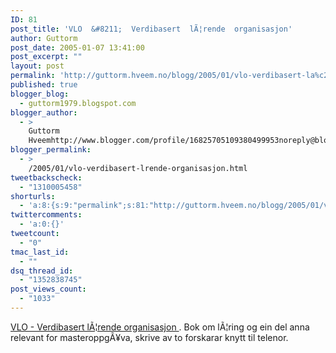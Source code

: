 ```yaml
---
ID: 81
post_title: 'VLO  &#8211;  Verdibasert  lÃ¦rende  organisasjon'
author: Guttorm
post_date: 2005-01-07 13:41:00
post_excerpt: ""
layout: post
permalink: 'http://guttorm.hveem.no/blogg/2005/01/vlo-verdibasert-la%c2%a6rende-organisasjon/'
published: true
blogger_blog:
  - guttorm1979.blogspot.com
blogger_author:
  - >
    Guttorm
    Hveemhttp://www.blogger.com/profile/16825705109380499953noreply@blogger.com
blogger_permalink:
  - >
    /2005/01/vlo-verdibasert-lrende-organisasjon.html
tweetbackscheck:
  - "1310005458"
shorturls:
  - 'a:8:{s:9:"permalink";s:81:"http://guttorm.hveem.no/blogg/2005/01/vlo-verdibasert-la%c2%a6rende-organisasjon/";s:7:"tinyurl";s:25:"http://tinyurl.com/6wnn8s";s:4:"isgd";s:17:"http://is.gd/gH3y";s:5:"bitly";s:18:"http://bit.ly/1WLn";s:5:"snipr";s:22:"http://snipr.com/agzcy";s:5:"snurl";s:22:"http://snurl.com/agzcy";s:7:"snipurl";s:24:"http://snipurl.com/agzcy";s:4:"trim";s:17:"http://tr.im/bbij";}'
twittercomments:
  - 'a:0:{}'
tweetcount:
  - "0"
tmac_last_id:
  - ""
dsq_thread_id:
  - "1352838745"
post_views_count:
  - "1033"
---
```

<a href="http://home.online.no/~steinny/">VLO - Verdibasert lÃ¦rende organisasjon </a>. Bok om lÃ¦ring og ein del anna relevant for masteroppgÃ¥va, skrive av to forskarar knytt til telenor.